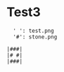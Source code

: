 Test3
==============================

```{grid-map} default
  ' ': test.png
  '#': stone.png
```

```{image-grid} default
|###|
|# #|
|###|
```

